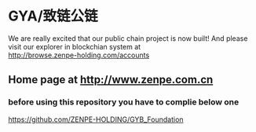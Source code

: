 # GYA/致链公链
We are really excited that our public chain project is now built! 
And please visit our explorer in blockchian system at       
http://browse.zenpe-holding.com/accounts


## Home page at http://www.zenpe.com.cn

### before using this repository you have to complie below one 
https://github.com/ZENPE-HOLDING/GYB_Foundation 
